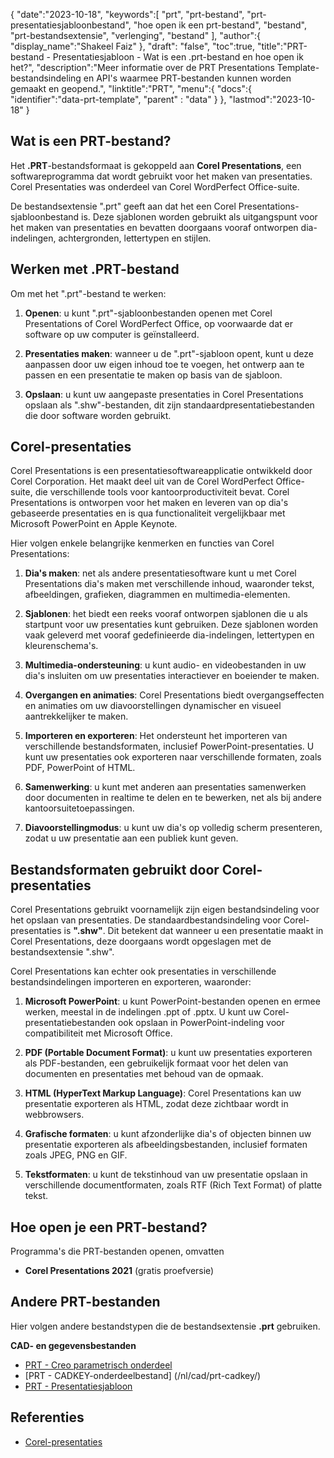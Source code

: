 {
"date":"2023-10-18",
   "keywords":[
"prt",
"prt-bestand",
"prt-presentatiesjabloonbestand",
"hoe open ik een prt-bestand",
"bestand",
"prt-bestandsextensie",
"verlenging",
"bestand"
],
   "author":{
"display_name":"Shakeel Faiz"
},
"draft": "false",
"toc":true,
"title":"PRT-bestand - Presentatiesjabloon - Wat is een .prt-bestand en hoe open ik het?",
   "description":"Meer informatie over de PRT Presentations Template-bestandsindeling en API's waarmee PRT-bestanden kunnen worden gemaakt en geopend.",
"linktitle":"PRT",
   "menu":{
      "docs":{
         "identifier":"data-prt-template",
"parent" : "data"
}
},
"lastmod":"2023-10-18"
}

## Wat is een PRT-bestand?

Het **.PRT**-bestandsformaat is gekoppeld aan **Corel Presentations**, een softwareprogramma dat wordt gebruikt voor het maken van presentaties. Corel Presentaties was onderdeel van Corel WordPerfect Office-suite.

De bestandsextensie ".prt" geeft aan dat het een Corel Presentations-sjabloonbestand is. Deze sjablonen worden gebruikt als uitgangspunt voor het maken van presentaties en bevatten doorgaans vooraf ontworpen dia-indelingen, achtergronden, lettertypen en stijlen.

## Werken met .PRT-bestand

Om met het ".prt"-bestand te werken:

1. **Openen**: u kunt ".prt"-sjabloonbestanden openen met Corel Presentations of Corel WordPerfect Office, op voorwaarde dat er software op uw computer is geïnstalleerd.
    












2. **Presentaties maken**: wanneer u de ".prt"-sjabloon opent, kunt u deze aanpassen door uw eigen inhoud toe te voegen, het ontwerp aan te passen en een presentatie te maken op basis van de sjabloon.
    












3. **Opslaan**: u kunt uw aangepaste presentaties in Corel Presentations opslaan als ".shw"-bestanden, dit zijn standaardpresentatiebestanden die door software worden gebruikt.

## Corel-presentaties

Corel Presentations is een presentatiesoftwareapplicatie ontwikkeld door Corel Corporation. Het maakt deel uit van de Corel WordPerfect Office-suite, die verschillende tools voor kantoorproductiviteit bevat. Corel Presentations is ontworpen voor het maken en leveren van op dia's gebaseerde presentaties en is qua functionaliteit vergelijkbaar met Microsoft PowerPoint en Apple Keynote.

Hier volgen enkele belangrijke kenmerken en functies van Corel Presentations:

1. **Dia's maken**: net als andere presentatiesoftware kunt u met Corel Presentations dia's maken met verschillende inhoud, waaronder tekst, afbeeldingen, grafieken, diagrammen en multimedia-elementen.
    












2. **Sjablonen**: het biedt een reeks vooraf ontworpen sjablonen die u als startpunt voor uw presentaties kunt gebruiken. Deze sjablonen worden vaak geleverd met vooraf gedefinieerde dia-indelingen, lettertypen en kleurenschema's.
    












3. **Multimedia-ondersteuning**: u kunt audio- en videobestanden in uw dia's insluiten om uw presentaties interactiever en boeiender te maken.
    












4. **Overgangen en animaties**: Corel Presentations biedt overgangseffecten en animaties om uw diavoorstellingen dynamischer en visueel aantrekkelijker te maken.
    












5. **Importeren en exporteren**: Het ondersteunt het importeren van verschillende bestandsformaten, inclusief PowerPoint-presentaties. U kunt uw presentaties ook exporteren naar verschillende formaten, zoals PDF, PowerPoint of HTML.
    












6. **Samenwerking**: u kunt met anderen aan presentaties samenwerken door documenten in realtime te delen en te bewerken, net als bij andere kantoorsuitetoepassingen.
    












7. **Diavoorstellingmodus**: u kunt uw dia's op volledig scherm presenteren, zodat u uw presentatie aan een publiek kunt geven.

## Bestandsformaten gebruikt door Corel-presentaties

Corel Presentations gebruikt voornamelijk zijn eigen bestandsindeling voor het opslaan van presentaties. De standaardbestandsindeling voor Corel-presentaties is **".shw"**. Dit betekent dat wanneer u een presentatie maakt in Corel Presentations, deze doorgaans wordt opgeslagen met de bestandsextensie ".shw".

Corel Presentations kan echter ook presentaties in verschillende bestandsindelingen importeren en exporteren, waaronder:

1. **Microsoft PowerPoint**: u kunt PowerPoint-bestanden openen en ermee werken, meestal in de indelingen .ppt of .pptx. U kunt uw Corel-presentatiebestanden ook opslaan in PowerPoint-indeling voor compatibiliteit met Microsoft Office.
    












2. **PDF (Portable Document Format)**: u kunt uw presentaties exporteren als PDF-bestanden, een gebruikelijk formaat voor het delen van documenten en presentaties met behoud van de opmaak.
    












3. **HTML (HyperText Markup Language)**: Corel Presentations kan uw presentatie exporteren als HTML, zodat deze zichtbaar wordt in webbrowsers.
    












4. **Grafische formaten**: u kunt afzonderlijke dia's of objecten binnen uw presentatie exporteren als afbeeldingsbestanden, inclusief formaten zoals JPEG, PNG en GIF.
    












5. **Tekstformaten**: u kunt de tekstinhoud van uw presentatie opslaan in verschillende documentformaten, zoals RTF (Rich Text Format) of platte tekst.

## Hoe open je een PRT-bestand?

Programma's die PRT-bestanden openen, omvatten

- **Corel Presentations 2021** (gratis proefversie)

## Andere PRT-bestanden

Hier volgen andere bestandstypen die de bestandsextensie **.prt** gebruiken.

**CAD- en gegevensbestanden**
- [PRT - Creo parametrisch onderdeel](/nl/cad/prt-creo/)
- [PRT - CADKEY-onderdeelbestand] (/nl/cad/prt-cadkey/)
- [PRT - Presentatiesjabloon](/nl/data/prt-template/)

## Referenties
* [Corel-presentaties](https://en.wikipedia.org/wiki/Corel_Presentations)


